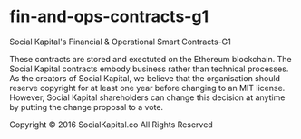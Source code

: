 # fin-and-ops-contracts-g1
Social Kapital's Financial &amp; Operational Smart Contracts-G1

These contracts are stored and exectuted on the Ethereum blockchain.
The Social Kapital contracts embody business rather than technical
processes. As the creators of Social Kapital, we believe that
the organisation should reserve copyright for at least one year before
changing to an MIT license. However, Social Kapital shareholders
can change this decision at anytime by putting the change proposal
to a vote.

Copyright © 2016 SocialKapital.co  All Rights Reserved
